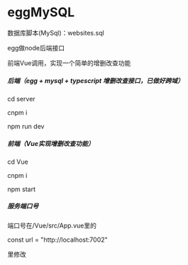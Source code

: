 # eggMySQL



数据库脚本(MySql)：websites.sql

egg做node后端接口

前端Vue调用，实现一个简单的增删改查功能



##### 后端（egg + mysql + typescript 增删改查接口，已做好跨域）

cd server

cnpm i

npm run dev



##### 前端（Vue实现增删改查功能）

cd Vue

cnpm i 

npm start



##### 服务端口号

端口号在/Vue/src/App.vue里的

const url = "http://localhost:7002"

里修改